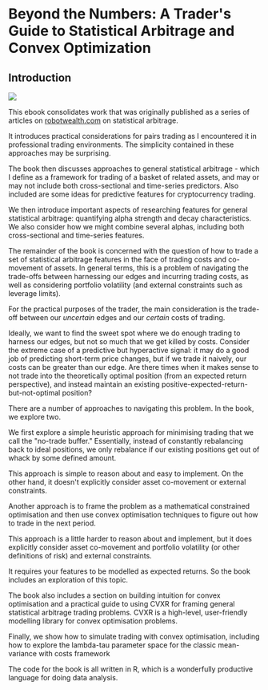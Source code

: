 # Beyond the Numbers: A Trader's Guide to Statistical Arbitrage and Convex Optimization

## Introduction

![](https://robotwealth.com/wp-content/uploads/2024/03/intro_image.webp)

This ebook consolidates work that was originally published as a series of articles on [robotwealth.com](https://robotwealth.com) on statistical arbitrage. 

It introduces practical considerations for pairs trading as I encountered it in professional trading environments. The simplicity contained in these approaches may be surprising. 

The book then discusses approaches to general statistical arbitrage - which I define as a framework for trading of a basket of related assets, and may or may not include both cross-sectional and time-series predictors. Also included are some ideas for predictive features for cryptocurrency trading. 

We then introduce important aspects of researching features for general statistical arbitrage: quantifying alpha strength and decay characteristics. We also consider how we might combine several alphas, including both cross-sectional and time-series features. 

The remainder of the book is concerned with the question of how to trade a set of statistical arbitrage features in the face of trading costs and co-movement of assets. In general terms, this is a problem of navigating the trade-offs between harnessing our edges and incurring trading costs, as well as considering portfolio volatility (and external constraints such as leverage limits).

For the practical purposes of the trader, the main consideration is the trade-off between our *uncertain* edges and our *certain* costs of trading. 

Ideally, we want to find the sweet spot where we do enough trading to harness our edges, but not so much that we get killed by costs. Consider the extreme case of a predictive but hyperactive signal: it may do a good job of predicting short-term price changes, but if we trade it naively, our costs can be greater than our edge. Are there times when it makes sense to not trade into the theoretically optimal position (from an expected return perspective), and instead maintain an existing positive-expected-return-but-not-optimal position?

There are a number of approaches to navigating this problem. In the book, we explore two.

We first explore a simple heuristic approach for minimising trading that we call the "no-trade buffer." Essentially, instead of constantly rebalancing back to ideal positions, we only rebalance if our existing positions get out of whack by some defined amount. 

This approach is simple to reason about and easy to implement. On the other hand, it doesn't explicitly consider asset co-movement or external constraints.

Another approach is to frame the problem as a mathematical constrained optimisation and then use convex optimisation techniques to figure out how to trade in the next period. 

This approach is a little harder to reason about and implement, but it does explicitly consider asset co-movement and portfolio volatility (or other definitions of risk) and external constraints. 

It requires your features to be modelled as expected returns. So the book includes an exploration of this topic. 

The book also includes a section on building intuition for convex optimisation and a practical guide to using CVXR for framing general statistical arbitrage trading problems. CVXR is a high-level, user-friendly modelling library for convex optimisation problems. 

Finally, we show how to simulate trading with convex optimisation, including how to explore the lambda-tau parameter space for the classic mean-variance with costs framework

The code for the book is all written in R, which is a wonderfully productive language for doing data analysis.